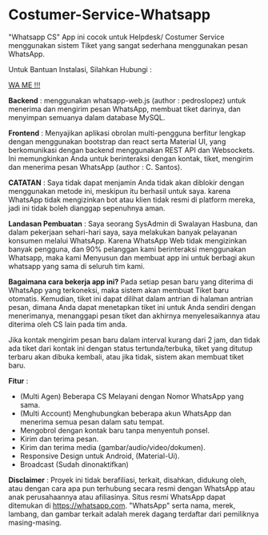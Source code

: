 # Costumer-Service-Whatsapp
"Whatsapp CS" App ini cocok untuk Helpdesk/ Costumer Service menggunakan sistem Tiket yang sangat sederhana menggunakan pesan WhatsApp.

Untuk Bantuan Instalasi, Silahkan Hubungi : 

<a href="https://wa.me/6287788934569/" target="_blank">WA ME !!!</a>

**Backend** : 
menggunakan whatsapp-web.js (author : pedroslopez) untuk menerima dan mengirim pesan WhatsApp, membuat tiket darinya, dan menyimpan semuanya dalam database MySQL.

**Frontend** : 
Menyajikan aplikasi obrolan multi-pengguna berfitur lengkap dengan menggunakan bootstrap dan react serta Material UI, yang berkomunikasi dengan backend menggunakan REST API dan Websockets. Ini memungkinkan Anda untuk berinteraksi dengan kontak, tiket, mengirim dan menerima pesan WhatsApp (author : C. Santos).

**CATATAN** : 
Saya tidak dapat menjamin Anda tidak akan diblokir dengan menggunakan metode ini, meskipun itu berhasil untuk saya. karena WhatsApp tidak mengizinkan bot atau klien tidak resmi di platform mereka, jadi ini tidak boleh dianggap sepenuhnya aman.

**Landasan Pembuatan** :
Saya seorang SysAdmin di Swalayan Hasbuna, dan dalam pekerjaan sehari-hari saya, saya melakukan banyak pelayanan konsumen melalui WhatsApp. Karena WhatsApp Web tidak mengizinkan banyak pengguna, dan 90% pelanggan kami berinteraksi menggunakan Whatsapp, maka kami Menyusun dan membuat app ini untuk berbagi akun whatsapp yang sama di seluruh tim kami.

**Bagaimana cara bekerja app ini?**
Pada setiap pesan baru yang diterima di WhatsApp yang terkoneksi, maka sistem akan membuat Tiket baru otomatis. Kemudian, tiket ini dapat dilihat dalam antrian di halaman antrian pesan, dimana Anda dapat menetapkan tiket ini untuk Anda sendiri dengan menerimanya, menanggapi pesan tiket dan akhirnya menyelesaikannya atau diterima oleh CS lain pada tim anda.

Jika kontak mengirim pesan baru dalam interval kurang dari 2 jam, dan tidak ada tiket dari kontak ini dengan status tertunda/terbuka, tiket yang ditutup terbaru akan dibuka kembali, atau jika tidak, sistem akan membuat tiket baru.
    

**Fitur** :
- (Multi Agen) Beberapa CS Melayani dengan Nomor WhatsApp yang sama.
- (Multi Account) Menghubungkan beberapa akun WhatsApp dan menerima semua pesan dalam satu tempat.
- Mengobrol dengan kontak baru tanpa menyentuh ponsel.
- Kirim dan terima pesan.
- Kirim dan terima media (gambar/audio/video/dokumen).
- Responsive Design untuk Android, (Material-Ui).
- Broadcast (Sudah dinonaktifkan)


**Disclaimer** :
Proyek ini tidak berafiliasi, terkait, disahkan, didukung oleh, atau dengan cara apa pun terhubung secara resmi dengan WhatsApp atau anak perusahaannya atau afiliasinya. Situs resmi WhatsApp dapat ditemukan di https://whatsapp.com. "WhatsApp" serta nama, merek, lambang, dan gambar terkait adalah merek dagang terdaftar dari pemiliknya masing-masing.

